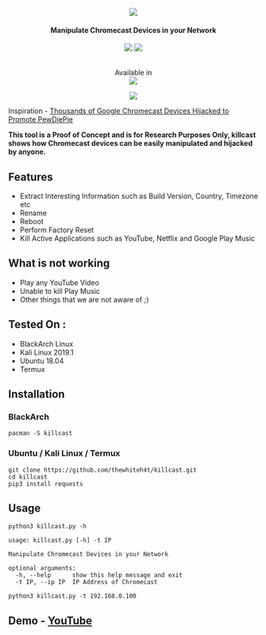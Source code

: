 <p align="center"><img src="https://i.imgur.com/HuRoaZn.png"></p>
<h4 align="center">
Manipulate Chromecast Devices in your Network
</h4>

<p align="center">
<img src="https://img.shields.io/badge/Python-3-brightgreen.svg?style=plastic">
<img src="https://img.shields.io/badge/Termux-✔-red.svg?style=plastic">
</p>

<p align="center">
  <br>
  Available in
  <br>
  <img src="https://i.imgur.com/1wJVDV5.png">
</p>

<p align="center"><img src="https://i.imgur.com/8EOXyxX.png"></p>

Inspiration - [Thousands of Google Chromecast Devices Hijacked to Promote PewDiePie](https://thehackernews.com/2019/01/chromecast-pewdiepie-hack.html)

**This tool is a Proof of Concept and is for Research Purposes Only, killcast shows how Chromecast devices can be easily manipulated and hijacked by anyone.**

## Features

* Extract Interesting Information such as Build Version, Country, Timezone etc
* Rename
* Reboot
* Perform Factory Reset
* Kill Active Applications such as YouTube, Netflix and Google Play Music

## What is not working

* Play any YouTube Video
* Unable to kill Play Music
* Other things that we are not aware of ;)

## Tested On :

* BlackArch Linux
* Kali Linux 2019.1
* Ubuntu 18.04
* Termux

## Installation

### BlackArch
```
pacman -S killcast
```

### Ubuntu / Kali Linux / Termux

```
git clone https://github.com/thewhiteh4t/killcast.git
cd killcast
pip3 install requests
```

## Usage

```
python3 killcast.py -h

usage: killcast.py [-h] -t IP

Manipulate Chromecast Devices in your Network

optional arguments:
  -h, --help      show this help message and exit
  -t IP, --ip IP  IP Address of Chromecast
```

```
python3 killcast.py -t 192.168.0.100
```

## Demo - [YouTube](https://youtu.be/8wmWnMVE2aw)
